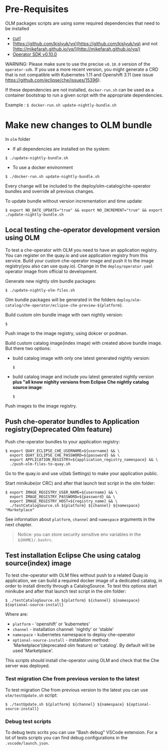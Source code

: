 # Pre-Requisites

OLM packages scripts are using some required dependencies that need to be installed
 - [curl](https://curl.haxx.se/)
 - [https://github.com/kislyuk/yq](https://github.com/kislyuk/yq) and not [http://mikefarah.github.io/yq/](http://mikefarah.github.io/yq/)
 - [Operator SDK v0.10.0](https://github.com/operator-framework/operator-sdk/blob/v0.10.0/doc/user/install-operator-sdk.md)

WARNING: Please make sure to use the precise `v0.10.0` version of the `operator-sdk`. If you use a more recent version, you might generate a CRD that is not compatible with Kubernetes 1.11 and Openshift 3.11 (see issue https://github.com/eclipse/che/issues/15396).

If these dependencies are not installed, `docker-run.sh` can be used as a container bootstrap to run a given script with the appropriate dependencies.

Example : `$ docker-run.sh update-nightly-bundle.sh`


# Make new changes to OLM bundle

In `olm` folder

- If all dependencies are installed on the system:

```shell
$ ./update-nightly-bundle.sh
```

- To use a docker environment

```shell
$ ./docker-run.sh update-nightly-bundle.sh
```

Every change will be included to the deploy/olm-catalog/che-operator bundles and override all previous changes.

To update bundle without version incrementation and time update:

```shell
$ export NO_DATE_UPDATE="true" && export NO_INCREMENT="true" && export ./update-nightly-bundle.sh
```

## Local testing che-operator development version using OLM

To test a che-operator with OLM you need to have an application registry. You can register on the quay.io and
use application registry from this service.
Build your custom che-operator image and push it to the image registry(you also can use quay.io).
Change in the `deploy/operator.yaml` operator image from official to development.

Generate new nightly olm bundle packages:

```shell
$ ./update-nightly-olm-files.sh
```

Olm bundle packages will be generated in the folders `deploy/olm-catalog/che-operator/eclipse-che-preview-${platform}`.

Build custom olm bundle image with own nightly version:

```shell
$ 
```

Push image to the image registry, using dokcer or podman.

Build custom catalog image(index image) with created above bundle image. But there two options:
 - build catalog image with only one latest generated nightly version:

   ```shell
   $
   ```

 - build catalog image and include you latest generated nightly version **plus "all know nighlty versions from Eclipse Che nightly catalog source image**:

   ```shell
   $
   ```

Push images to the image registry.

## Push che-operator bundles to Application registry(Deprecated Olm feature)

Push che-operator bundles to your application registry:

```shell
$ export QUAY_ECLIPSE_CHE_USERNAME=${username} && \
  export QUAY_ECLIPSE_CHE_PASSWORD=${password} && \
  export APPLICATION_REGISTRY=${application_registry_namespace} && \
  ./push-olm-files-to-quay.sh
```

Go to the quay.io and use ui(tab Settings) to make your application public.

Start minikube(or CRC) and after that launch test script in the olm folder:

```shell
$ export IMAGE_REGISTRY_USER_NAME=${username} && \
  export IMAGE_REGISTRY_PASSWORD=${password} && \
  export IMAGE_REGISTRY_HOST=${registry_name} && \
  ./testCatalogSource.sh ${platform} ${channel} ${namespace} "Marketplace"
```

See information about `platform`, `channel` and `namespace` arguments in the next chapter.

> Notice: you can store security sensitive env variables in the `${HOME}/.bashrc`.

## Test installation Eclipse Che using catalog source(index) image

To test che-operator with OLM files without push to a related Quay.io application, we can build a required docker image of a dedicated catalog,
in order to install directly through a CatalogSource. To test this options start minikube and after that launch
test script in the olm folder:

```shell
$ ./testCatalogSource.sh ${platform} ${channel} ${namespace} ${optional-source-install}
```

Where are:
 - `platform` - 'openshift' or 'kubernetes'
 - `channel` - installation channel: 'nightly' or 'stable'
 - `namespace` - kubernetes namespace to deploy che-operator
 - `optional-source-install` - installation method: 'Marketplace'(deprecated olm feature) or 'catalog'. By default will be used 'Marketplace'.

This scripts should install che-operator using OLM and check that the Che server was deployed.

### Test migration Che from previous version to the latest
To test migration Che from previous version to the latest you can use `olm/testUpdate.sh` script:

```shell
$ ./testUpdate.sh ${platform} ${channel} ${namespace} ${optional-source-install}
```

### Debug test scripts
To debug tests scrits you can use "Bash debug" VSCode extension. 
For a lot of tests scripts you can find debug configurations in the `.vscode/launch.json`.
